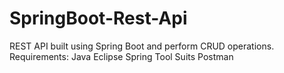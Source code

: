 # SpringBoot-Rest-Api
REST API built using Spring Boot and perform CRUD operations.
Requirements:
Java Eclipse
Spring Tool Suits
Postman
